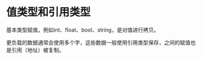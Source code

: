 # 值类型和引用类型

基本类型赋值，例如int、float、bool、string，是对值进行拷贝。

更负载的数据通常会使用多个字，这些数据一般使用引用类型保存，之间的赋值也是引用（地址）被复制。